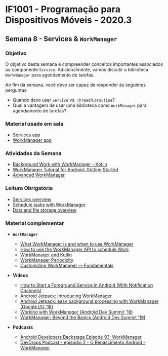 # IF1001 - Programação para Dispositivos Móveis - 2020.3

## Semana 8 - Services & `WorkManager`

### Objetivo

O objetivo desta semana é compreender conceitos importantes associados ao componente `Service`. Adicionalmente, vamos discutir a biblioteca `WorkManager` para agendamento de tarefas.

Ao fim da semana, você deve ser capaz de responder às seguintes perguntas: 

- Quando devo usar `Service` vs. `Thread`/`Coroutine`?
- Qual a vantagem de usar uma biblioteca como `WorkManager` para agendamento de tarefas?

### Material usado em sala

- [Services app](https://github.com/if1001/if1001.github.io/tree/master/2020-10-14/Services)
- [WorkManager app](https://github.com/googlecodelabs/android-workmanager)

### Atividades da Semana

- [Background Work with WorkManager - Kotlin](https://codelabs.developers.google.com/codelabs/android-workmanager/#0)
- [WorkManager Tutorial for Android: Getting Started](https://www.raywenderlich.com/6040-workmanager-tutorial-for-android-getting-started)
- [Advanced WorkManager](https://codelabs.developers.google.com/codelabs/android-adv-workmanager/index.html?index=..%2F..index#0)

### Leitura Obrigatória
- [Services overview](https://developer.android.com/guide/components/services)
- [Schedule tasks with WorkManager](https://developer.android.com/topic/libraries/architecture/workmanager)
- [Data and file storage overview](https://developer.android.com/training/data-storage)

### Material complementar

- **`WorkManager`** 
  - [What WorkManager is and when to use WorkManager](https://medium.com/androiddevelopers/introducing-workmanager-2083bcfc4712)
  - [How to use the WorkManager API to schedule Work](https://medium.com/androiddevelopers/workmanager-basics-beba51e94048)
  - [WorkManager and Kotlin](https://medium.com/androiddevelopers/workmanager-meets-kotlin-b9ad02f7405e)
  - [WorkManager Periodicity](https://medium.com/androiddevelopers/workmanager-periodicity-ff35185ff006)
  - [Customizing WorkManager — Fundamentals](https://medium.com/androiddevelopers/customizing-workmanager-fundamentals-fdaa17c46dd2)
  
- **Vídeos**
  - [How to Start a Foreground Service in Android (With Notification Channels)](https://www.youtube.com/watch?v=FbpD5RZtbCc)
  - [Android Jetpack: Introducing WorkManager](https://www.youtube.com/watch?v=pe_yqM16hPQ)
  - [Android Jetpack: easy background processing with WorkManager (Google I/O '18)](https://www.youtube.com/watch?v=IrKoBFLwTN0)
  - [Working with WorkManager (Android Dev Summit '18)](https://www.youtube.com/watch?v=83a4rYXsDs0)
  - [WorkManager: Beyond the Basics (Android Dev Summit '19)](https://www.youtube.com/watch?v=Bz0z694SrEE)
  
- **Podcasts**
  - [Android Developers Backstage Episode 93: WorkManager](http://androidbackstage.blogspot.com/2018/06/episode-93-workmanager.html)
  - [DevDrops Podcast - episódio 2 - O Renascimento Android - WorkManager](https://devdropspodcast.blogspot.com/2020/05/devdrops-podcast-episodio-2-o.html)